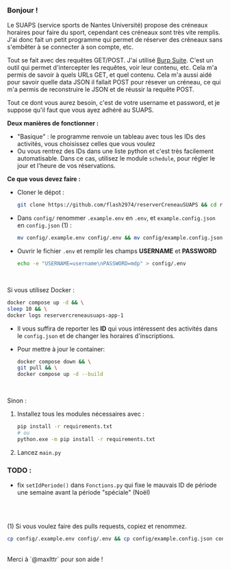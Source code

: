 ### Bonjour !
Le SUAPS (service sports de Nantes Université) propose des créneaux horaires pour faire du sport, cependant ces créneaux sont très vite remplis.
J'ai donc fait un petit programme qui permet de réserver des créneaux sans s'embêter à se connecter à son compte, etc.

Tout se fait avec des requêtes GET/POST. J'ai utilisé [Burp Suite](https://portswigger.net/burp/releases/professional-community-2024-8-5?requestededition=community&requestedplatform=). C'est un outil qui permet d'intercepter les requêtes, voir leur contenu, etc. Cela m'a permis de savoir à quels URLs GET, et quel contenu. Cela m'a aussi aidé pour savoir quelle data JSON il fallait POST pour résever un créneau, ce qui m'a permis de reconstruire le JSON et de réussir la requête POST.

Tout ce dont vous aurez besoin, c'est de votre username et password, et je suppose qu'il faut que vous ayez adhéré au SUAPS.

**Deux manières de fonctionner :**
- "Basique" : le programme renvoie un tableau avec tous les IDs des activités, vous choisissez celles que vous voulez
- Ou vous rentrez des IDs dans une liste python et c'est très facilement automatisable. Dans ce cas, utilisez le module `schedule`, pour régler le jour et l'heure de vos réservations.

**Ce que vous devez faire :**
- Cloner le dépot :
    ```bash
    git clone https://github.com/flash2974/reserverCreneauSUAPS && cd reserverCreneauSUAPS/
    ```
- Dans `config/` renommer `.example.env` en `.env`, et `example.config.json` en `config.json` (1) : 
    ```bash
    mv config/.example.env config/.env && mv config/example.config.json config/config.json
    ```

- Ouvrir le fichier `.env` et remplir les champs **USERNAME** et **PASSWORD**
    ```bash
    echo -e "USERNAME=username\nPASSWORD=mdp" > config/.env
    ```

<br>

Si vous utilisez Docker :
```bash
docker compose up -d && \
sleep 10 && \
docker logs reservercreneausuaps-app-1
```
- Il vous suffira de reporter les **ID** qui vous intéressent des activités dans le `config.json` et de changer les horaires d'inscriptions.
- Pour mettre à jour le container:

    ```bash
    docker compose down && \
    git pull && \
    docker compose up -d --build
    ```

<br>

Sinon :
1. Installez tous les modules nécessaires avec :
    ```bash
    pip install -r requirements.txt
    # ou
    python.exe -m pip install -r requirements.txt
    ```

2. Lancez `main.py`

### TODO :
- fix `setIdPeriode()` dans `Fonctions.py` qui fixe le mauvais ID de période une semaine avant la période "spéciale" (Noël)

<br>
<br>

(1) Si vous voulez faire des pulls requests, copiez et renommez.
```bash
cp config/.example.env config/.env && cp config/example.config.json config/config.json
```

<br>
Merci à `@maxlttr` pour son aide !

